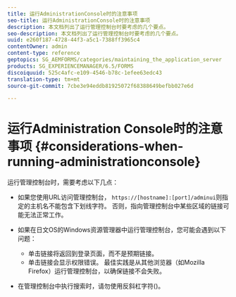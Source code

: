 ```yaml
---
title: 运行AdministrationConsole时的注意事项
seo-title: 运行AdministrationConsole时的注意事项
description: 本文档列出了运行管理控制台时要考虑的几个要点。
seo-description: 本文档列出了运行管理控制台时要考虑的几个要点。
uuid: e260f187-4728-44f3-a5c1-7388ff3965c4
contentOwner: admin
content-type: reference
geptopics: SG_AEMFORMS/categories/maintaining_the_application_server
products: SG_EXPERIENCEMANAGER/6.5/FORMS
discoiquuid: 525c4afc-e109-4546-b78c-1efee63edc43
translation-type: tm+mt
source-git-commit: 7cbe3e94eddb81925072f68388649befbb027e6d

---
```



# 运行Administration Console时的注意事项 {#considerations-when-running-administrationconsole}

运行管理控制台时，需要考虑以下几点：

* 如果您使用URL访问管理控制台， `https://[hostname]:[port]/adminui`则指定的主机名不能包含下划线字符。 否则，指向管理控制台中某些区域的链接可能无法正常工作。
* 如果在日文OS的Windows资源管理器中运行管理控制台，您可能会遇到以下问题：

   * 单击链接将返回到登录页面，而不是预期链接。
   * 单击链接会显示权限错误。
   最佳实践是从其他浏览器（如Mozilla Firefox）运行管理控制台，以确保链接不会失败。

* 在管理控制台中执行搜索时，请勿使用反斜杠字符()。

